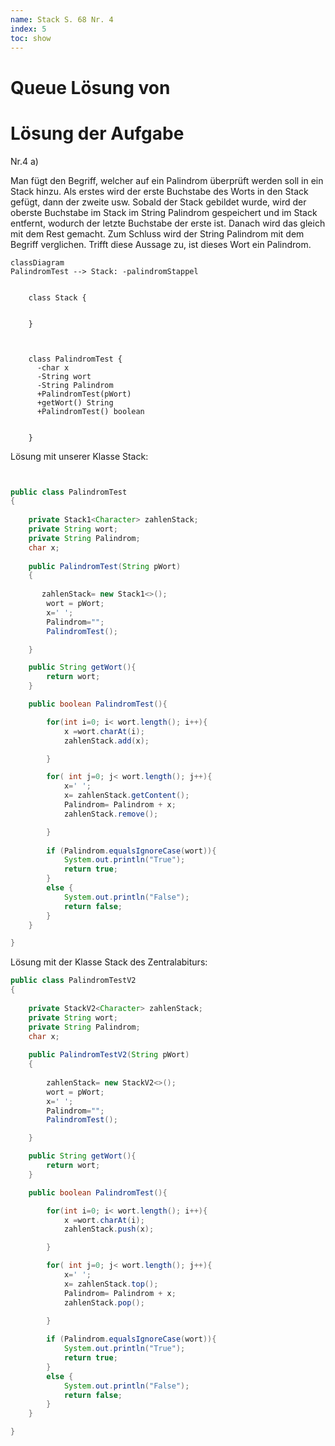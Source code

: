```yaml
---
name: Stack S. 68 Nr. 4
index: 5
toc: show
---
```


# Queue Lösung von <Yassin und Leo>

# Lösung der Aufgabe

Nr.4 
a) 

Man fügt den Begriff, welcher auf ein Palindrom überprüft werden soll in ein Stack hinzu. Als erstes wird der erste Buchstabe des Worts in den Stack gefügt, dann der zweite usw.
Sobald der Stack gebildet wurde, wird der oberste Buchstabe im Stack im String Palindrom gespeichert und im Stack entfernt, wodurch der letzte Buchstabe der erste ist. Danach wird das gleich mit dem Rest gemacht.
Zum Schluss wird der String Palindrom mit dem Begriff verglichen.
Trifft diese Aussage zu, ist dieses Wort ein Palindrom.



```mermaid
classDiagram
PalindromTest --> Stack: -palindromStappel

    
    class Stack {
        

    }
     
      
    
    class PalindromTest {
      -char x
      -String wort
      -String Palindrom
      +PalindromTest(pWort)
      +getWort() String
      +PalindromTest() boolean
    

    }
```

Lösung mit unserer Klasse Stack: 

```java


public class PalindromTest
{
    
    private Stack1<Character> zahlenStack;
    private String wort;
    private String Palindrom; 
    char x; 
    
    public PalindromTest(String pWort)
    {
        
       zahlenStack= new Stack1<>();
        wort = pWort;
        x=' '; 
        Palindrom=""; 
        PalindromTest(); 

    }

    public String getWort(){
        return wort; 
    }

    public boolean PalindromTest(){

        for(int i=0; i< wort.length(); i++){
            x =wort.charAt(i);
            zahlenStack.add(x);

        }

        for( int j=0; j< wort.length(); j++){
            x=' '; 
            x= zahlenStack.getContent(); 
            Palindrom= Palindrom + x; 
            zahlenStack.remove(); 

        }
        
        if (Palindrom.equalsIgnoreCase(wort)){
            System.out.println("True"); 
            return true; 
        }
        else {
            System.out.println("False"); 
            return false; 
        }
    }

}
```
Lösung mit der Klasse Stack des Zentralabiturs:
```java 
public class PalindromTestV2
{
   
    private StackV2<Character> zahlenStack;
    private String wort;
    private String Palindrom; 
    char x; 
    
    public PalindromTestV2(String pWort)
    {
        
        zahlenStack= new StackV2<>();
        wort = pWort;
        x=' '; 
        Palindrom=""; 
        PalindromTest(); 

    }

    public String getWort(){
        return wort; 
    }

    public boolean PalindromTest(){

        for(int i=0; i< wort.length(); i++){
            x =wort.charAt(i);
            zahlenStack.push(x);

        }

        for( int j=0; j< wort.length(); j++){
            x=' '; 
            x= zahlenStack.top(); 
            Palindrom= Palindrom + x; 
            zahlenStack.pop(); 

        }
        
        if (Palindrom.equalsIgnoreCase(wort)){
            System.out.println("True"); 
            return true; 
        }
        else {
            System.out.println("False"); 
            return false; 
        }
    }

}

```
